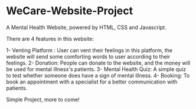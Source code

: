 # WeCare-Website-Project
 A Mental Health Website, powered by HTML, CSS and Javascript.

There are 4 features in this website: 

1- Venting Platform : User can vent their feelings in this platform, the website will send some comforting words to user according to their feelings.
2- Donation: People can donate to the website, and the money will be used for mental illness's patients.
3- Mental Health Quiz: A simple quiz to test whether someone does have a sign of mental illness.
4- Booking: To book an appointment with a specialist for a better communication with patients.

Simple Project, more to come!
